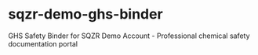 # sqzr-demo-ghs-binder
GHS Safety Binder for SQZR Demo Account - Professional chemical safety documentation portal
